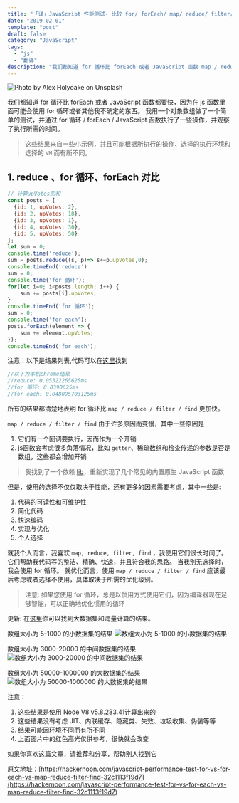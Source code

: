 ```yaml
---
title: "「译」JavaScript 性能测试- 比较 for/ forEach/ map/ reduce/ filter/ find"
date: "2019-02-01"
template: "post"
draft: false
category: "JavaScript"
tags:
  - "js"
  - "翻译"
description: "我们都知道 for 循环比 forEach 或者 JavaScript 函数 map / reduce / filter / find 都要快，因为for没有任何额外的函数调用栈和上下文。"
---
```


![Photo by Alex Holyoake on Unsplash](images/001.jpeg)

我们都知道 for 循环比 forEach 或者 JavaScript 函数都要快，因为在 js 函数里面可能会使用 for 循环或者其他我不确定的东西。 我用一个对象数组做了一个简单的测试，并通过 for 循环 / forEach / JavaScript 函数执行了一些操作，并观察了执行所需的时间。

> 这些结果来自一些小示例，并且可能根据所执行的操作、选择的执行环境和选择的 `VM` 而有所不同。

## 1. reduce 、for 循环、forEach 对比 
```js
// 计算upVotes的和
const posts = [ 
  {id: 1, upVotes: 2},
  {id: 2, upVotes: 18}, 
  {id: 3, upVotes: 1}, 
  {id: 4, upVotes: 30}, 
  {id: 5, upVotes: 50} 
];
let sum = 0;
console.time('reduce');
sum = posts.reduce((s, p)=> s+=p.upVotes,0);
console.timeEnd('reduce') 
sum = 0;
console.time('for 循环');
for(let i=0; i<posts.length; i++) {
    sum += posts[i].upVotes;
}
console.timeEnd('for 循环');
sum = 0;
console.time('for each');
posts.forEach(element => {
    sum += element.upVotes;
});
console.timeEnd('for each');
```

注意：以下是结果列表,代码可以在[这里](https://github.com/dg92/Performance-Analysis-JS)找到
```js
//以下为本机chrome结果
//reduce: 0.05322265625ms
//for 循环: 0.0390625ms
//for each: 0.048095703125ms
```

所有的结果都清楚地表明 for 循环比 `map / reduce / filter / find` 更加快。

`map / reduce / filter / find` 由于许多原因而变慢，其中一些原因是
1. 它们有一个回调要执行，因而作为一个开销
1. js函数会考虑很多角落情况，比如 `getter`、稀疏数组和检查传递的参数是否是数组，这些都会增加开销

> 我找到了一个依赖 [lib](https://github.com/codemix/fast.js/tree/master)，重新实现了几个常见的内置原生 JavaScript 函数

但是，使用的选择不仅仅取决于性能，还有更多的因素需要考虑，其中一些是:
1. 代码的可读性和可维护性
1. 简化代码
1. 快速编码
1. 实现与优化
1. 个人选择

就我个人而言，我喜欢 `map, reduce, filter, find` ，我使用它们很长时间了。 它们帮助我代码写的整洁、精确、快速，并且符合我的思路。 当我别无选择时，我会使用 for 循环。 就优化而言，使用 `map / reduce / filter / find` 应该最后考虑或者选择不使用，具体取决于所需的优化级别。

>  注意: 如果您使用 for 循环，总是以惯用方式使用它们，因为编译器现在足够智能，可以正确地优化惯用的循环

更新: 在[这里](https://github.com/dg92/Performance-Analysis-JS)你可以找到大数据集和海量计算的结果。

数组大小为 5-1000 的小数据集的结果
![数组大小为 5-1000 的小数据集的结果](images/small_data_set_result.png)

数组大小为 3000-20000 的中间数据集的结果
![数组大小为 3000-20000 的中间数据集的结果](images/mid_data_set_result.png)

数组大小为 50000-1000000 的大数据集的结果
![数组大小为 50000-1000000 的大数据集的结果](images/large_data_set_result.png)

注意：
1. 这些结果是使用 Node V8 v5.8.283.41计算出来的
1. 这些结果没有考虑 JIT、内联缓存、隐藏类、失效、垃圾收集、伪装等等
1. 结果可能因环境不同而有所不同
1. 上面图片中的红色高光仅供参考，很快就会改变

如果你喜欢这篇文章，请推荐和分享，帮助别人找到它

原文地址：[https://hackernoon.com/javascript-performance-test-for-vs-for-each-vs-map-reduce-filter-find-32c1113f19d7](https://hackernoon.com/javascript-performance-test-for-vs-for-each-vs-map-reduce-filter-find-32c1113f19d7)